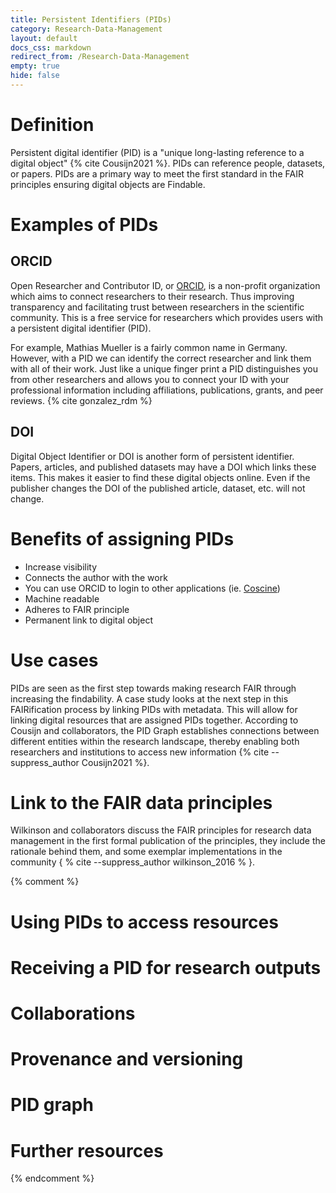 ```yaml
---
title: Persistent Identifiers (PIDs)
category: Research-Data-Management
layout: default
docs_css: markdown
redirect_from: /Research-Data-Management
empty: true
hide: false
---
```


# Definition
Persistent digital identifier (PID) is a "unique long-lasting reference to a digital object" {% cite Cousijn2021 %}. PIDs can reference people, datasets, or papers. PIDs are a primary way to meet the first standard in the FAIR principles ensuring digital objects are Findable.

# Examples of PIDs
## ORCID
Open Researcher and Contributor ID, or [ORCID](https://orcid.org/), is a non-profit organization which aims to connect researchers to their research. Thus improving transparency and facilitating trust between researchers in the scientific community. This is a free service for researchers which provides users with a persistent digital identifier (PID).

For example, Mathias Mueller is a fairly common name in Germany. However, with a PID we can identify the correct researcher and link them with all of their work. Just like a unique finger print a PID distinguishes you from other researchers and allows you to connect your ID with your professional information including affiliations, publications, grants, and peer reviews. {% cite gonzalez_rdm %}

## DOI
Digital Object Identifier or DOI is another form of persistent identifier. Papers, articles, and published datasets may have a DOI which links these items. This makes it easier to find these digital objects online. Even if the publisher changes the DOI of the published article, dataset, etc. will not change.

# Benefits of assigning PIDs
+ Increase visibility
+ Connects the author with the work
+ You can use ORCID to login to other applications (ie. [Coscine](https://docs.coscine.de/en/))
+ Machine readable
+ Adheres to FAIR principle
+ Permanent link to digital object

# Use cases
PIDs are seen as the first step towards making research FAIR through increasing the findability. A case study looks at the next step in this FAIRification process by linking PIDs with metadata. This will allow for linking digital resources that are assigned PIDs together. According to Cousijn and collaborators, the PID Graph establishes connections between different entities within the research landscape, thereby enabling both researchers and institutions to access new information {% cite --suppress_author Cousijn2021 %}.

# Link to the FAIR data principles
Wilkinson and collaborators discuss the FAIR principles for research data management in the first formal publication of the principles, they include the rationale behind them, and some exemplar implementations in the community { % cite --suppress_author wilkinson_2016 % }.

{% comment %}
# Using PIDs to access resources

# Receiving a PID for research outputs

# Collaborations

# Provenance and versioning

# PID graph

# Further resources
{% endcomment %}

